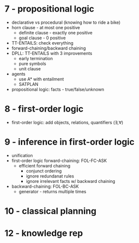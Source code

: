 # 7 - propositional logic

- declarative vs procedural (knowing how to ride a bike)
- horn clause - at most one positive
  - definite clause - exactly one positive
  - goal clause - 0 positive
- TT-ENTAILS: check everything
- forward-chaining/backward chaining
- DPLL: TT-ENTAILS with 3 improvements
  - early termination
  - pure symbols
  - unit clause
- agents
  - use A* with entailment
  - SATPLAN
- propositional logic: facts - true/false/unknown

# 8 - first-order logic

- first-order logic: add objects, relations, quantifiers ($\exists, \forall$)

# 9 - inference in first-order logic

- unification
- first-order logic forward-chaining: FOL-FC-ASK
  - efficient forward chaining
    - conjunct ordering
    - ignore redundanat rules
    - ignore irrelevant facts w/ backward chaining
- backward-chaining: FOL-BC-ASK
  - generator - returns multiple times

# 10 - classical planning

# 12 - knowledge rep